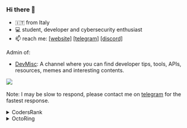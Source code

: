 ### Hi there 👋
- 🇮🇹 from Italy
- 💻 student, developer and cybersecurity enthusiast
- 📫 reach me: [\[website\]](https://shish.cat)  [\[telegram\]](https://t.me/shishcat) [\[discord\]](https://discord.gg/5ffUy93Cs8)

Admin of:
- [DevMisc](https://t.me/DevMisc): A channel where you can find developer tips, tools, APIs, resources, memes and interesting contents.

![](https://komarev.com/ghpvc/?username=shishcat)

Note: I may be slow to respond, please contact me on  [telegram](https://t.me/shishcat) for the fastest response.

<details>
  <summary>CodersRank</summary>
  <a href="https://profile.codersrank.io/user/shishcat"><img src="https://raw.githubusercontent.com/ShiSHcat/shishcat/master/cr2.png"></a>
</details>
<details>
  <summary>OctoRing</summary>
  <table><tbody><tr><td><a href="https://octo-ring.com/"><img src="https://octo-ring.com/static/img/widget/top.png" width="99%" alt="Octo Ring logo" align="top"></a><br><a href="https://octo-ring.com/p/ShiSHcat/prev"><img src="https://octo-ring.com/static/img/widget/prev.png" width="33%" alt="previous" align="top" title="previous profile"></a><a href="https://octo-ring.com/p/ShiSHcat/random"><img src="https://octo-ring.com/static/img/widget/random.png" width="33%" alt="random" align="top" title="random profile"></a><a href="https://octo-ring.com/p/ShiSHcat/next"><img src="https://octo-ring.com/static/img/widget/next.png" width="33%" alt="next" align="top" title="next profile"></a><br><a href="https://octo-ring.com/"><img src="https://octo-ring.com/static/img/widget/bottom.png" width="99%" alt="check out other GitHub profiles in the Octo Ring" align="top"></a></td></tr></tbody></table> 
</details>
